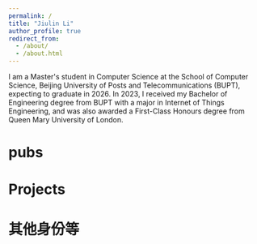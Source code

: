```yaml
---
permalink: /
title: "Jiulin Li"
author_profile: true
redirect_from: 
  - /about/
  - /about.html
---
```


I am a Master's student in Computer Science at the School of Computer Science, Beijing University of Posts and Telecommunications (BUPT), expecting to graduate in 2026. In 2023, I received my Bachelor of Engineering degree from BUPT with a major in Internet of Things Engineering, and was also awarded a First-Class Honours degree from Queen Mary University of London. 



# pubs

# Projects

# 其他身份等